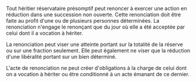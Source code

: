   
 Tout héritier réservataire présomptif peut renoncer à exercer une action en réduction dans une succession non ouverte. Cette renonciation doit être faite au profit d'une ou de plusieurs personnes déterminées. La renonciation n'engage le renonçant que du jour où elle a été acceptée par celui dont il a vocation à hériter.  

  
 La renonciation peut viser une atteinte portant sur la totalité de la réserve ou sur une fraction seulement. Elle peut également ne viser que la réduction d'une libéralité portant sur un bien déterminé.  

  
 L'acte de renonciation ne peut créer d'obligations à la charge de celui dont on a vocation à hériter ou être conditionné à un acte émanant de ce dernier.  
